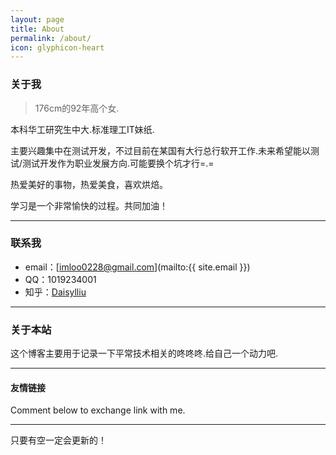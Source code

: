 ```yaml
---
layout: page
title: About
permalink: /about/
icon: glyphicon-heart
---
```


### 关于我

> 176cm的92年高个女.   

本科华工研究生中大.标准理工IT妹纸.   

主要兴趣集中在测试开发，不过目前在某国有大行总行软开工作.未来希望能以测试/测试开发作为职业发展方向.可能要换个坑才行=.=

热爱美好的事物，热爱美食，喜欢烘焙。

学习是一个非常愉快的过程。共同加油！   

---

### 联系我

* email：[imloo0228@gmail.com](mailto:{{ site.email }})
* QQ：1019234001
* 知乎：[Daisylliu](https://www.zhihu.com/people/chao-ji-lu)

---

### 关于本站   

这个博客主要用于记录一下平常技术相关的咚咚咚.给自己一个动力吧. 

---

#### 友情链接

Comment below to exchange link with me.  

---

只要有空一定会更新的！